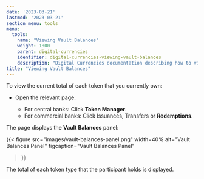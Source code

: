 ```yaml
---
date: '2023-03-21'
lastmod: '2023-03-21'
section_menu: tools
menu:
  tools:
    name: "Viewing Vault Balances"
    weight: 1800
    parent: digital-currencies
    identifier: digital-currencies-viewing-vault-balances
    description: "Digital Currencies documentation describing how to view vault balances via the GUI"
title: "Viewing Vault Balances"
---
```


To view the current total of each token that you currently own:

* Open the relevant page:

  * For central banks: Click **Token Manager**.
  * For commercial banks: Click Issuances, Transfers or **Redemptions**.

The page displays the **Vault Balances** panel:

   {{< 
      figure
	  src="images/vault-balances-panel.png"
      width=40%
	  alt="Vault Balances Panel"
	  figcaption="Vault Balances Panel"
   >}}

The total of each token type that the participant holds is displayed.
   